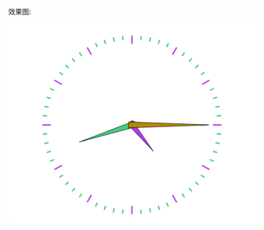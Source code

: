 效果图:

![avatar](https://github.com/zhiguangli/Qml-Examples/blob/master/WorldTimeClock/render/clock1.png)
